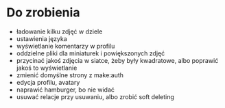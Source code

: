 # Do zrobienia

- ładowanie kilku zdjęć w dziele
- ustawienia języka
- wyświetlanie komentarzy w profilu
- oddzielne pliki dla miniaturek i powiększonych zdjęć
- przycinać jakoś zdjęcia w siatce, żeby były kwadratowe, albo poprawić jakoś to wyświetlanie
- zmienić domyślne strony z make:auth
- edycja profilu, avatary
- naprawić hamburger, bo nie widać
- usuwać relacje przy usuwaniu, albo zrobić soft deleting
